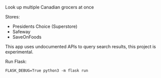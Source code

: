 Look up multiple Canadian grocers at once

Stores: 
* Presidents Choice (Superstore)
* Safeway
* SaveOnFoods

This app uses undocumented APIs to query search results, this project is experimental.

Run Flask:
```
FLASK_DEBUG=True python3 -m flask run
```